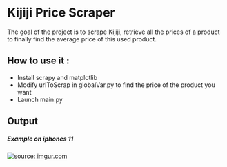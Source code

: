 # Kijiji Price Scraper

The goal of the project is to scrape Kijiji, retrieve all the prices of a product to finally find the average price of this used product.

## How to use it :

- Install scrapy and matplotlib
- Modify urlToScrap in globalVar.py to find the price of the product you want 
- Launch main.py

## Output

##### Example on iphones 11

<a href="https://imgur.com/SNTiRCw"><img src="https://i.imgur.com/SNTiRCw.png" title="source: imgur.com" /></a>


